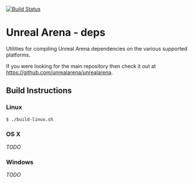[![Build Status](https://travis-ci.org/unrealarena/unrealarena-deps.svg?branch=master)](https://travis-ci.org/unrealarena/unrealarena-deps)

# Unreal Arena - deps

Utilities for compiling Unreal Arena dependencies on the various supported
platforms.

If you were looking for the main repository then check it out at
<https://github.com/unrealarena/unrealarena>.


## Build Instructions

### Linux

```bash
$ ./build-linux.sh
```


### OS X

*TODO*


### Windows

*TODO*
